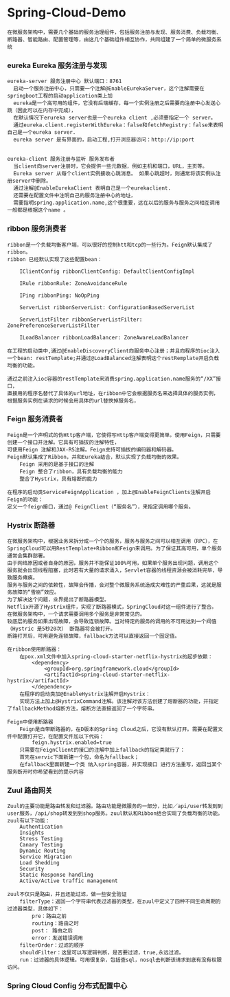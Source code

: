 # Spring-Cloud-Demo

	在微服务架构中，需要几个基础的服务治理组件，包括服务注册与发现、服务消费、负载均衡、断路器、智能路由、配置管理等，由这几个基础组件相互协作，共同组建了一个简单的微服务系统
	
	
	
### eureka Eureka 服务注册与发现

	eureka-server 服务注册中心 默认端口：8761
	  启动一个服务注册中心，只需要一个注解@EnableEurekaServer，这个注解需要在springboot工程的启动application类上加
	  eureka是一个高可用的组件，它没有后端缓存，每一个实例注册之后需要向注册中心发送心跳（因此可以在内存中完成），
	  在默认情况下erureka server也是一个eureka client ,必须要指定一个 server。
	  通过eureka.client.registerWithEureka：false和fetchRegistry：false来表明自己是一个eureka server.
	  eureka server 是有界面的，启动工程,打开浏览器访问：http://ip:port
  
  
	eureka-client 服务注册与监听 服务发布者
	  当client向server注册时，它会提供一些元数据，例如主机和端口，URL，主页等。
	  Eureka server 从每个client实例接收心跳消息。 如果心跳超时，则通常将该实例从注册server中删除。
	  通过注解@EnableEurekaClient 表明自己是一个eurekaclient.
	  还需要在配置文件中注明自己的服务注册中心的地址，
	  需要指明spring.application.name,这个很重要，这在以后的服务与服务之间相互调用一般都是根据这个name 。
  
  
  
### ribbon 服务消费者

    ribbon是一个负载均衡客户端，可以很好的控制htt和tcp的一些行为。Feign默认集成了ribbon。
	ribbon 已经默认实现了这些配置bean：

		IClientConfig ribbonClientConfig: DefaultClientConfigImpl

		IRule ribbonRule: ZoneAvoidanceRule

		IPing ribbonPing: NoOpPing

		ServerList ribbonServerList: ConfigurationBasedServerList

		ServerListFilter ribbonServerListFilter: ZonePreferenceServerListFilter

		ILoadBalancer ribbonLoadBalancer: ZoneAwareLoadBalancer
		
	在工程的启动类中,通过@EnableDiscoveryClient向服务中心注册；并且向程序的ioc注入一个bean: restTemplate;并通过@LoadBalanced注解表明这个restRemplate开启负载均衡的功能。
	
	通过之前注入ioc容器的restTemplate来消费spring.application.name服务的“/XX”接口，
	直接用的程序名替代了具体的url地址，在ribbon中它会根据服务名来选择具体的服务实例，根据服务实例在请求的时候会用具体的url替换掉服务名，

	
	
### Feign 服务消费者

    Feign是一个声明式的伪Http客户端，它使得写Http客户端变得更简单。使用Feign，只需要创建一个接口并注解。它具有可插拔的注解特性，
	可使用Feign 注解和JAX-RS注解。Feign支持可插拔的编码器和解码器。
	Feign默认集成了Ribbon，并和Eureka结合，默认实现了负载均衡的效果。
		Feign 采用的是基于接口的注解
		Feign 整合了ribbon，具有负载均衡的能力
		整合了Hystrix，具有熔断的能力
		
	在程序的启动类ServiceFeignApplication ，加上@EnableFeignClients注解开启Feign的功能：
	定义一个feign接口，通过@ FeignClient（“服务名”），来指定调用哪个服务。
	
	
	
### Hystrix 断路器

	在微服务架构中，根据业务来拆分成一个个的服务，服务与服务之间可以相互调用（RPC），在SpringCloud可以用RestTemplate+Ribbon和Feign来调用。为了保证其高可用，单个服务通常会集群部署。
	由于网络原因或者自身的原因，服务并不能保证100%可用，如果单个服务出现问题，调用这个服务就会出现线程阻塞，此时若有大量的请求涌入，Servlet容器的线程资源会被消耗完毕，导致服务瘫痪。
	服务与服务之间的依赖性，故障会传播，会对整个微服务系统造成灾难性的严重后果，这就是服务故障的“雪崩”效应。
	为了解决这个问题，业界提出了断路器模型。
	Netflix开源了Hystrix组件，实现了断路器模式，SpringCloud对这一组件进行了整合。 在微服务架构中，一个请求需要调用多个服务是非常常见的。
	较底层的服务如果出现故障，会导致连锁故障。当对特定的服务的调用的不可用达到一个阀值（Hystric 是5秒20次） 断路器将会被打开。
	断路打开后，可用避免连锁故障，fallback方法可以直接返回一个固定值。
	
	在ribbon使用断路器：
		在pox.xml文件中加入spring-cloud-starter-netflix-hystrix的起步依赖：
			<dependency>
				<groupId>org.springframework.cloud</groupId>
				<artifactId>spring-cloud-starter-netflix-hystrix</artifactId>
			</dependency>
		在程序的启动类加@EnableHystrix注解开启Hystrix：
		实现方法上加上@HystrixCommand注解。该注解对该方法创建了熔断器的功能，并指定了fallbackMethod熔断方法，熔断方法直接返回了一个字符串。
		
	Feign中使用断路器
		Feign是自带断路器的，在D版本的Spring Cloud之后，它没有默认打开。需要在配置文件中配置打开它，在配置文件加以下代码：
			feign.hystrix.enabled=true
		只需要在FeignClient的接口的注解中加上fallback的指定类就行了：
		首先在servic下面新建一个包，命名为fallback；
		在fallback里面新建一个类 纳入spring容器，并实现接口 进行方法重写，返回当某个服务断开时你希望看到的提示内容

### Zuul 路由网关

	Zuul的主要功能是路由转发和过滤器。路由功能是微服务的一部分，比如／api/user转发到到user服务，/api/shop转发到到shop服务。zuul默认和Ribbon结合实现了负载均衡的功能。
	zuul有以下功能：
		Authentication
		Insights
		Stress Testing
		Canary Testing
		Dynamic Routing
		Service Migration
		Load Shedding
		Security
		Static Response handling
		Active/Active traffic management
		
	zuul不仅只是路由，并且还能过滤，做一些安全验证
		filterType：返回一个字符串代表过滤器的类型，在zuul中定义了四种不同生命周期的过滤器类型，具体如下：
			pre：路由之前
			routing：路由之时
			post： 路由之后
			error：发送错误调用
		filterOrder：过滤的顺序
		shouldFilter：这里可以写逻辑判断，是否要过滤，true,永远过滤。
		run：过滤器的具体逻辑。可用很复杂，包括查sql，nosql去判断该请求到底有没有权限访问。

		
### Spring Cloud Config 分布式配置中心